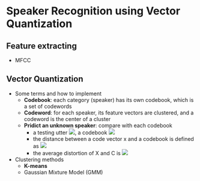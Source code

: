 # Speaker Recognition using Vector Quantization

## Feature extracting
- MFCC

## Vector Quantization
- Some terms and how to implement
    - **Codebook**: each category (speaker) has its own codebook, which is a set of codewords
    - **Codeword**: for each speaker, its feature vectors are clustered, and a codeword is the center of a cluster
    - **Pridict an unknown speaker**: compare with each codebook
        - a testing utter <img src="https://latex.codecogs.com/gif.latex?X={x_1, x_2, \ldots, x_T}"/>, a codebook <img src="https://latex.codecogs.com/gif.latex?C={c_1, c_2, \ldots, c_M}" />
        - the distance between a code vector x and a codebook is defined as 
          <img src="https://latex.codecogs.com/gif.latex?d(x_i, C) = \min_{c_j} d(x_i, c_j)"/>
        - the average distortion of X and C is
          <img src="https://latex.codecogs.com/gif.latex?D(X, C) = \frac{1}{T}\sum_{i=1}^T d(x_i, C)"/>
- Clustering methods
  - **K-means**
  - Gaussian Mixture Model (GMM)
